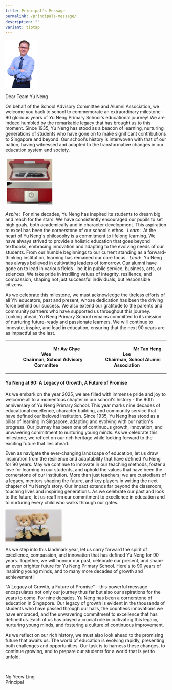```yaml
---
title: Principal's Message
permalink: /principals-message/
description: ""
variant: tiptap
---
```

<div class="isomer-image-wrapper">
<img style="width:20%" height="auto" width="100%" src="/images/Mr%20Ng%202023.jpg">
</div>
<p>Dear Team Yu Neng</p>
<p>On behalf of the School Advisory Committee and Alumni Association, we
welcome you back to school to commemorate an extraordinary milestone -
90 glorious years of Yu Neng Primary School's educational journey! We are
indeed humbled by the remarkable legacy that has brought us to this moment.
Since 1935, Yu Neng has stood as a beacon of learning, nurturing generations
of students who have gone on to make significant contributions to Singapore
and beyond. Our school's history is interwoven with that of our nation,
having witnessed and adapted to the transformative changes in our education
system and society.<strong><br></strong>
</p>
<p></p>
<div class="isomer-image-wrapper">
<img style="width: 30%;" height="auto" width="100%" alt="" src="/images/Pen1.jpg">
</div>
<p><em>Aspire</em>: &nbsp;For nine decades, Yu Neng has inspired its students
to dream big and reach for the stars. We have consistently encouraged our
pupils to set high goals, both academically and in character development.
This aspiration to excel has been the cornerstone of our school's ethos.&nbsp; <em>Learn</em>:
&nbsp;At the heart of Yu Neng's philosophy is a commitment to lifelong
learning. We have always strived to provide a holistic education that goes
beyond textbooks, embracing innovation and adapting to the evolving needs
of our students. From our humble beginnings to our current standing as
a forward-thinking institution, learning has remained our core focus.&nbsp; <em>Lead</em>:
&nbsp;Yu Neng has always believed in cultivating leaders of tomorrow. Our
alumni have gone on to lead in various fields - be it in public service,
business, arts, or sciences. We take pride in instilling values of integrity,
resilience, and compassion, shaping not just successful individuals, but
responsible citizens.</p>
<p></p>
<p>As we celebrate this milestone, we must acknowledge the tireless efforts
of all YN educators, past and present, whose dedication has been the driving
force behind our success. We also extend our gratitude to the parents and
community partners who have supported us throughout this journey. Looking
ahead, Yu Neng Primary School remains committed to its mission of nurturing
future-ready and passionate learners. We will continue to innovate, inspire,
and lead in education, ensuring that the next 90 years are as impactful
as the last.</p>
<table style="minWidth: 50px">
<colgroup>
<col>
<col>
</colgroup>
<tbody>
<tr>
<th rowspan="1" colspan="1">
<p><strong>&nbsp;&nbsp;&nbsp;&nbsp;&nbsp;&nbsp;&nbsp;&nbsp;&nbsp;&nbsp;&nbsp;&nbsp;&nbsp;&nbsp;&nbsp;&nbsp;&nbsp;&nbsp;&nbsp;&nbsp;&nbsp;&nbsp;&nbsp;&nbsp;&nbsp;&nbsp;&nbsp;&nbsp;&nbsp;&nbsp;&nbsp;&nbsp;&nbsp;&nbsp;</strong>Mr
Aw Chye Wee
<br><strong>&nbsp;&nbsp;&nbsp;&nbsp;&nbsp;&nbsp;&nbsp;&nbsp;&nbsp;&nbsp;&nbsp;</strong>Chairman,
School Advisory Committee</p>
</th>
<th rowspan="1" colspan="1">
<p><strong>&nbsp;&nbsp;&nbsp;&nbsp;&nbsp;&nbsp;&nbsp;&nbsp;&nbsp;&nbsp;&nbsp;&nbsp;&nbsp;&nbsp;&nbsp;&nbsp;&nbsp;&nbsp;&nbsp;&nbsp;&nbsp;&nbsp;&nbsp;&nbsp;&nbsp;&nbsp;&nbsp;&nbsp;&nbsp;&nbsp;&nbsp;&nbsp;&nbsp;&nbsp;</strong>Mr
Tan Heng Lee
<br><strong>&nbsp;&nbsp;&nbsp;&nbsp;&nbsp;&nbsp;&nbsp;&nbsp;&nbsp;&nbsp;</strong>Chairman,
School Alumni Association</p>
</th>
</tr>
</tbody>
</table>
<p></p>
<h4><strong>Yu Neng at 90: A Legacy of Growth, A Future of Promise</strong></h4>
<p>As we embark on the year 2025, we are filled with immense pride and joy
to welcome all to a momentous chapter in our school's history - the 90th
anniversary of Yu Neng Primary School. This year marks nine decades of
educational excellence, character building, and community service that
have defined our beloved institution. Since 1935, Yu Neng has stood as
a pillar of learning in Singapore, adapting and evolving with our nation's
progress. Our journey has been one of continuous growth, innovation, and
unwavering commitment to nurturing young minds. As we celebrate this milestone,
we reflect on our rich heritage while looking forward to the exciting future
that lies ahead.</p>
<p></p>
<p>Even as navigate the ever-changing landscape of education, let us draw
inspiration from the resilience and adaptability that have defined Yu Neng
for 90 years. May we continue to innovate in our teaching methods, foster
a love for learning in our students, and uphold the values that have been
the cornerstone of our institution. More than just teachers; we are custodians
of a legacy, mentors shaping the future, and key players in writing the
next chapter of Yu Neng's story. Our impact extends far beyond the classroom,
touching lives and inspiring generations. As we celebrate our past and
look to the future, let us reaffirm our commitment to excellence in education
and to nurturing every child who walks through our gates.</p>
<p></p>
<div class="isomer-image-wrapper">
<img style="width: 35%;" height="auto" width="100%" alt="" src="/images/Bear_1.jpg">
</div>
<p></p>
<p>As we step into this landmark year, let us carry forward the spirit of
excellence, compassion, and innovation that has defined Yu Neng for 90
years. Together, we will honour our past, celebrate our present, and shape
an even brighter future for Yu Neng Primary School. Here's to 90 years
of inspiring young minds, and to many more decades of growth and achievement!</p>
<p></p>
<p>"A Legacy of Growth, a Future of Promise" - this powerful message encapsulates
not only our journey thus far but also our aspirations for the years to
come. For nine decades, Yu Neng has been a cornerstone of education in
Singapore. Our legacy of growth is evident in the thousands of students
who have passed through our halls, the countless innovations we have embraced,
and the unwavering commitment to excellence that has defined us. Each of
us has played a crucial role in cultivating this legacy, nurturing young
minds, and fostering a culture of continuous improvement.</p>
<p>As we reflect on our rich history, we must also look ahead to the promising
future that awaits us. The world of education is evolving rapidly, presenting
both challenges and opportunities. Our task is to harness these changes,
to continue growing, and to prepare our students for a world that is yet
to unfold.</p>
<p>&nbsp;</p>
<p>Ng Yeow Ling
<br>Principal</p>
<p></p>
<p></p>
<p></p>
<p></p>